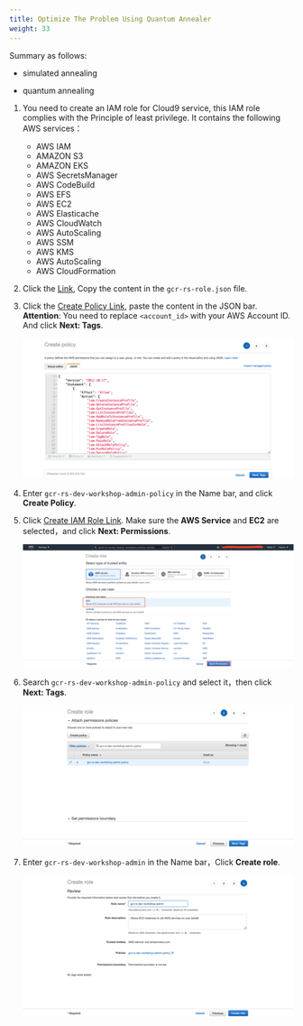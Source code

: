 ```yaml
---
title: Optimize The Problem Using Quantum Annealer
weight: 33 
---
```


Summary as follows:

* simulated annealing

* quantum annealing

1. You need to create an IAM role for Cloud9 service, this IAM role complies with the Principle of least privilege. It contains the following AWS services：
   - AWS IAM
   - AMAZON S3
   - AMAZON EKS
   - AWS SecretsManager
   - AWS CodeBuild
   - AWS EFS
   - AWS EC2
   - AWS Elasticache
   - AWS CloudWatch
   - AWS AutoScaling
   - AWS SSM
   - AWS KMS
   - AWS AutoScaling
   - AWS CloudFormation
   
2. Click the [Link](https://github.com/gcr-solutions/recommender-system-dev-workshop-code/blob/main/scripts/role/gcr-rs-role.json), Copy the content in the `gcr-rs-role.json` file.

3. Click the [Create Policy Link](https://console.aws.amazon.com/iam/home#/policies$new?step=edit), paste the content in the JSON bar. **Attention**: You need to replace `<account_id>` with your AWS Account ID. And click **Next: Tags**.

   ![CREATE POLICY](/images/create-iam-policy.png)
   
4. Enter `gcr-rs-dev-workshop-admin-policy` in the Name bar, and click **Create Policy**.
   
5. Click [Create IAM Role Link](https://console.aws.amazon.com/iam/home#/roles$new?step=review&commonUseCase=EC2%2BEC2&selectedUseCase=EC2). Make sure the **AWS Service** and **EC2** are selected，and click **Next: Permissions**.

   ![IAM Role EC2](/images/iam-role-ec2.png)

6. Search `gcr-rs-dev-workshop-admin-policy` and select it，then click **Next: Tags**.

   ![IAM Role Least Permission](/images/iam-role-leastPermission.png)

7. Enter `gcr-rs-dev-workshop-admin` in the Name bar，Click **Create role**.

   ![IAM Role Created](/images/iam-role-name-create.png)


